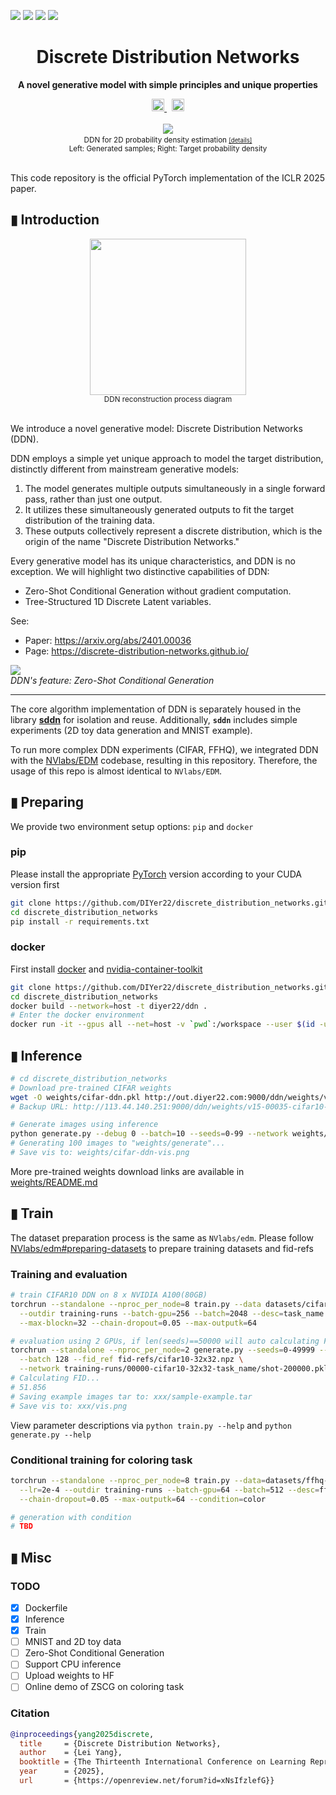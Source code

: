 <a href="https://discrete-distribution-networks.github.io/"><img src="https://img.shields.io/static/v1?label=Page&message=github.io&color=blue"></a>
<a href="https://arxiv.org/abs/2401.00036"><img src="https://img.shields.io/badge/arXiv-2401.00036-b31b1b.svg"></a>
<a href="https://openreview.net/forum?id=xNsIfzlefG"><img src="https://img.shields.io/badge/Accepted-ICLR%202025-brightgreen.svg"></a>
<a href="README_cn.md"><img src="https://img.shields.io/badge/Language-中文-lightgrey.svg"></a>

<!-- <a href="https://huggingface.co/spaces/"><img src="https://img.shields.io/badge/%F0%9F%A4%97%20Hugging%20Face-Spaces-blue)"></a> -->

<div align="center">

<!-- <p style="font-size: 2em; font-weight: bold; margin-top: 20px; margin-bottom: 7px; line-height: 1;">离散分布网络</p> -->

# Discrete Distribution Networks
**A novel generative model with simple principles and unique properties**

<div style="margin-top:px;font-size:px"> 
  <a target="_blank" href="https://www.stepfun.com/">
    <img src="https://discrete-distribution-networks.github.io/img/logo-StepFun.png" style="height:20px">
  </a>
    &nbsp;
  <a target="_blank" href="https://en.megvii.com/megvii_research">
    <img src="https://discrete-distribution-networks.github.io/img/logo-Megvii.png" style="height:20px">
  </a>
</div>


<br>
<div align="center">
  <a target="_blank" href="https://discrete-distribution-networks.github.io/2d-density-estimation-gif-with-10000-nodes-ddn.html">
    <img src="https://discrete-distribution-networks.github.io/img/frames_bin100_k2000_itern1800_batch40_framen96_2d-density-estimation-DDN.gif" style="height:">
  </a>
  <small><br>DDN for 2D probability density estimation <a target="_blank" href="https://discrete-distribution-networks.github.io/2d-density-estimation-gif-with-10000-nodes-ddn.html"><small>[details]</small></a><br>Left: Generated samples; Right: Target probability density</small>
</div>
<br>
</div>

<!-- ![SVG](docs/draft/header.svg) -->

This code repository is the official PyTorch implementation of the ICLR 2025 paper.
## ▮ Introduction

<div align="center">
  <a target="_blank" href="https://discrete-distribution-networks.github.io/img/ddn-intro.png">
    <img src="https://discrete-distribution-networks.github.io/img/ddn-intro.png" style="height:250px">
  </a>
  <br>
  <small>DDN reconstruction process diagram</small>
</div>
<br>

We introduce a novel generative model: Discrete Distribution Networks (DDN).

DDN employs a simple yet unique approach to model the target distribution, distinctly different from mainstream generative models:
1. The model generates multiple outputs simultaneously in a single forward pass, rather than just one output.
2. It utilizes these simultaneously generated outputs to fit the target distribution of the training data.
3. These outputs collectively represent a discrete distribution, which is the origin of the name "Discrete Distribution Networks."

Every generative model has its unique characteristics, and DDN is no exception. We will highlight two distinctive capabilities of DDN:
- Zero-Shot Conditional Generation without gradient computation.
- Tree-Structured 1D Discrete Latent variables.

See:
- Paper: https://arxiv.org/abs/2401.00036  
- Page: https://discrete-distribution-networks.github.io/


![](https://discrete-distribution-networks.github.io/img/zscg.png)  
*DDN's feature: Zero-Shot Conditional Generation*

---

The core algorithm implementation of DDN is separately housed in the library [**sddn**](https://github.com/diyer22/sddn) for isolation and reuse. Additionally, **`sddn`** includes simple experiments (2D toy data generation and MNIST example).

To run more complex DDN experiments (CIFAR, FFHQ), we integrated DDN with the [NVlabs/EDM](https://github.com/NVlabs/edm) codebase, resulting in this repository. Therefore, the usage of this repo is almost identical to `NVlabs/EDM`.


## ▮ Preparing
We provide two environment setup options: `pip` and `docker`

### pip
Please install the appropriate [PyTorch](https://pytorch.org/get-started/locally/) version according to your CUDA version first
```bash
git clone https://github.com/DIYer22/discrete_distribution_networks.git
cd discrete_distribution_networks
pip install -r requirements.txt
```

### docker
First install [docker](https://docs.docker.com/get-started/) and [nvidia-container-toolkit](https://docs.nvidia.com/datacenter/cloud-native/container-toolkit/latest/install-guide.html)
```bash
git clone https://github.com/DIYer22/discrete_distribution_networks.git
cd discrete_distribution_networks
docker build --network=host -t diyer22/ddn .
# Enter the docker environment
docker run -it --gpus all --net=host -v `pwd`:/workspace --user $(id -u):$(id -g) diyer22/ddn bash
```


## ▮ Inference
```bash
# cd discrete_distribution_networks
# Download pre-trained CIFAR weights
wget -O weights/cifar-ddn.pkl http://out.diyer22.com:9000/ddn/weights/v15-00035-cifar10-32x32-cifar_blockn32_outputk64_chain.dropout0.05_fp32_goon.v15.22-shot-087808.pkl
# Backup URL: http://113.44.140.251:9000/ddn/weights/v15-00035-cifar10-32x32-cifar_blockn32_outputk64_chain.dropout0.05_fp32_goon.v15.22-shot-087808.pkl

# Generate images using inference
python generate.py --debug 0 --batch=10 --seeds=0-99 --network weights/cifar-ddn.pkl
# Generating 100 images to "weights/generate"...
# Save vis to: weights/cifar-ddn-vis.png
```
More pre-trained weights download links are available in [weights/README.md](weights/README.md)


## ▮ Train
The dataset preparation process is the same as `NVlabs/edm`. Please follow [NVlabs/edm#preparing-datasets](https://github.com/NVlabs/edm?tab=readme-ov-file#preparing-datasets) to prepare training datasets and fid-refs

### Training and evaluation

```bash
# train CIFAR10 DDN on 8 x NVIDIA A100(80GB)
torchrun --standalone --nproc_per_node=8 train.py --data datasets/cifar10-32x32.zip \
  --outdir training-runs --batch-gpu=256 --batch=2048 --desc=task_name \
  --max-blockn=32 --chain-dropout=0.05 --max-outputk=64

# evaluation using 2 GPUs, if len(seeds)==50000 will auto calculating FID.
torchrun --standalone --nproc_per_node=2 generate.py --seeds=0-49999 --subdirs \
  --batch 128 --fid_ref fid-refs/cifar10-32x32.npz \
  --network training-runs/00000-cifar10-32x32-task_name/shot-200000.pkl
# Calculating FID...
# 51.856
# Saving example images tar to: xxx/sample-example.tar
# Save vis to: xxx/vis.png
```
View parameter descriptions via `python train.py --help` and `python generate.py --help`

### Conditional training for coloring task
```bash
torchrun --standalone --nproc_per_node=8 train.py --data=datasets/ffhq-256x256.zip \
  --lr=2e-4 --outdir training-runs --batch-gpu=64 --batch=512 --desc=ffhq256_cond.color \
  --chain-dropout=0.05 --max-outputk=64 --condition=color

# generation with condition
# TBD
```

## ▮ Misc
### TODO
- [x] Dockerfile
- [x] Inference
- [x] Train
- [ ] MNIST and 2D toy data
- [ ] Zero-Shot Conditional Generation
- [ ] Support CPU inference
- [ ] Upload weights to HF
- [ ] Online demo of ZSCG on coloring task
### Citation
```bibtex
@inproceedings{yang2025discrete,
  title     = {Discrete Distribution Networks},
  author    = {Lei Yang},
  booktitle = {The Thirteenth International Conference on Learning Representations},
  year      = {2025},
  url       = {https://openreview.net/forum?id=xNsIfzlefG}}
``` 